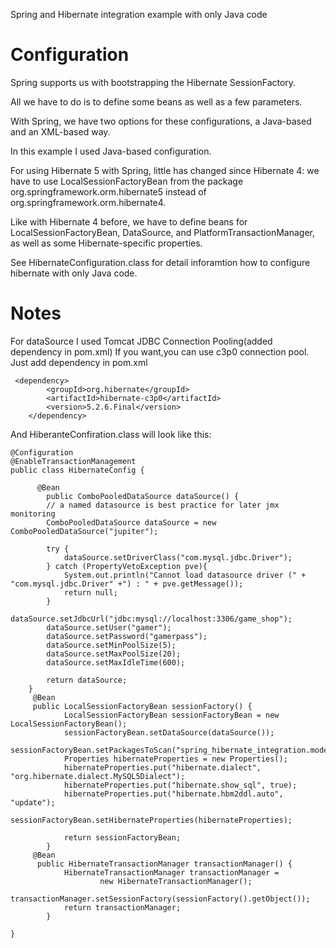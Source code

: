 Spring and Hibernate integration example with only Java code

Configuration
=============
Spring supports us with bootstrapping the Hibernate SessionFactory.

All we have to do is to define some beans as well as a few parameters.

With Spring, we have two options for these configurations, a Java-based and an XML-based way.

In this example I used Java-based configuration.

For using Hibernate 5 with Spring, little has changed since Hibernate 4: 
we have to use LocalSessionFactoryBean from the package org.springframework.orm.hibernate5 instead of org.springframework.orm.hibernate4.

Like with Hibernate 4 before, we have to define beans for LocalSessionFactoryBean, DataSource, and PlatformTransactionManager,
as well as some Hibernate-specific properties.

See HibernateConfiguration.class for detail inforamtion how to configure hibernate with only Java code.


Notes
===========

For dataSource I used Tomcat JDBC Connection Pooling(added dependency in pom.xml)
If you want,you can use c3p0 connection pool.
Just add dependency in pom.xml
```
 <dependency>
    	<groupId>org.hibernate</groupId>
    	<artifactId>hibernate-c3p0</artifactId>
    	<version>5.2.6.Final</version>
    </dependency>
```
And HiberanteConfiration.class will look like this:

```
@Configuration
@EnableTransactionManagement
public class HibernateConfig {

	  @Bean
    	public ComboPooledDataSource dataSource() {
        // a named datasource is best practice for later jmx monitoring
        ComboPooledDataSource dataSource = new ComboPooledDataSource("jupiter");
 
        try {
            dataSource.setDriverClass("com.mysql.jdbc.Driver");
        } catch (PropertyVetoException pve){
            System.out.println("Cannot load datasource driver (" + "com.mysql.jdbc.Driver" +") : " + pve.getMessage());
            return null;
        }
        dataSource.setJdbcUrl("jdbc:mysql://localhost:3306/game_shop");
        dataSource.setUser("gamer");
        dataSource.setPassword("gamerpass");
        dataSource.setMinPoolSize(5);
        dataSource.setMaxPoolSize(20);
        dataSource.setMaxIdleTime(600);
 
        return dataSource;
    }
	 @Bean
	 public LocalSessionFactoryBean sessionFactory() {
	        LocalSessionFactoryBean sessionFactoryBean = new LocalSessionFactoryBean();
	        sessionFactoryBean.setDataSource(dataSource());
	        sessionFactoryBean.setPackagesToScan("spring_hibernate_integration.model");
	        Properties hibernateProperties = new Properties();
	        hibernateProperties.put("hibernate.dialect", "org.hibernate.dialect.MySQL5Dialect");
	        hibernateProperties.put("hibernate.show_sql", true);
	        hibernateProperties.put("hibernate.hbm2ddl.auto", "update");
	        sessionFactoryBean.setHibernateProperties(hibernateProperties);
	 
	        return sessionFactoryBean;
	    }
	 @Bean
	  public HibernateTransactionManager transactionManager() {
	        HibernateTransactionManager transactionManager =
	                new HibernateTransactionManager();
	        transactionManager.setSessionFactory(sessionFactory().getObject());
	        return transactionManager;
	    }
	
}


```
